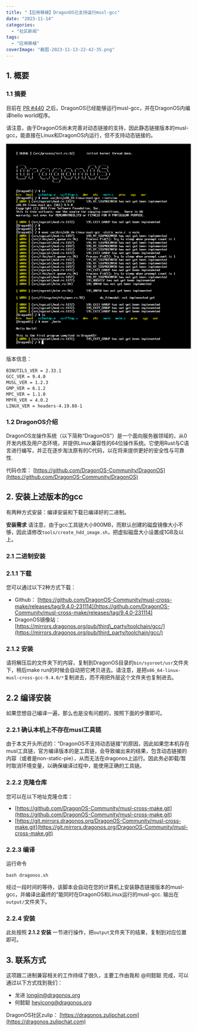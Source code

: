```yaml
---
title: "【应用移植】DragonOS已支持运行musl-gcc"
date: "2023-11-14"
categories: 
  - "社区新闻"
tags: 
  - "应用移植"
coverImage: "截图-2023-11-13-22-42-35.png"
---
```


## 1\. 概要

### 1.1 摘要

目前在 [PR #440](https://github.com/DragonOS-Community/DragonOS/pull/440) 之后，DragonOS已经能够运行musl-gcc，并在DragonOS内编译hello world程序。

请注意，由于DragonOS尚未完善对动态链接的支持，因此静态链接版本的musl-gcc，能直接在Linux和DragonOS内运行，但不支持动态链接的。

![截图-2023-11-13-22-42-35.png](images/2023-11-13-22-42-35.png)

版本信息：

```text
BINUTILS_VER = 2.33.1
GCC_VER = 9.4.0
MUSL_VER = 1.2.3
GMP_VER = 6.1.2
MPC_VER = 1.1.0
MPFR_VER = 4.0.2
LINUX_VER = headers-4.19.88-1

```

### 1.2 DragonOS介绍

DragonOS龙操作系统（以下简称“DragonOS”）是一个面向服务器领域的，从0开发内核及用户态环境，并提供Linux兼容性的64位操作系统。它使用Rust与C语言进行编写，并正在逐步淘汰原有的C代码，以在将来提供更好的安全性与可靠性.

代码仓库： [https://github.com/DragonOS-Community/DragonOS](https://github.com/DragonOS-Community/DragonOS)

## 2\. 安装上述版本的gcc

有两种方式安装：编译安装和下载已编译好的二进制。

**安装需求** 请注意，由于gcc工具链大小900MB，而默认创建的磁盘镜像大小不够，因此请修改`tools/create_hdd_image.sh`，把虚拟磁盘大小设置成1GB及以上。

### 2.1 二进制安装

### 2.1.1 下载

您可以通过以下2种方式下载：

- Github： [https://github.com/DragonOS-Community/musl-cross-make/releases/tag/9.4.0-231114](https://github.com/DragonOS-Community/musl-cross-make/releases/tag/9.4.0-231114)
- DragonOS镜像站：[https://mirrors.dragonos.org/pub/third\_party/toolchain/gcc/](https://mirrors.dragonos.org/pub/third_party/toolchain/gcc/)

### 2.1.2 安装

请将解压后的文件夹下的内容，复制到DragonOS目录的`bin/sysroot/usr`文件夹下，稍后make run的时候会自动把它拷贝进去。请注意，是把`x86_64-linux-musl-cross-gcc-9.4.0/*`复制进去，而不用把外层这个文件夹也复制进去。

## 2.2 编译安装

如果您想自己编译一遍，那么也是没有问题的，按照下面的步骤即可。

### 2.2.1 确认本机上不存在musl工具链

由于本文开头所述的：“DragonOS不支持动态链接”的原因，因此如果您本机存在musl工具链，官方编译版本的是工具链，会导致编出来的结果，包含动态链接的内容（或者是non-static-pie），从而无法在dragonos上运行。因此务必卸载/暂时取消环境变量，以确保编译过程中，能使用正确的工具链。

### 2.2.2 克隆仓库

您可以在以下地址克隆仓库：

- [https://github.com/DragonOS-Community/musl-cross-make.git](https://github.com/DragonOS-Community/musl-cross-make.git)
- [https://git.mirrors.dragonos.org/DragonOS-Community/musl-cross-make.git](https://git.mirrors.dragonos.org/DragonOS-Community/musl-cross-make.git)

### 2.2.3 编译

运行命令

```shell
bash dragonos.sh
```

经过一段时间的等待，该脚本会自动在您的计算机上安装静态链接版本的musl-gcc，并编译出最终的“能同时在DragonOS和Linux运行的musl-gcc. 输出在`output/`文件夹下。

### 2.2.4 安装

此处按照 **2.1.2 安装** 一节进行操作，把`output`文件夹下的结果，复制到对应位置即可。

## 3\. 联系方式

这项跟二进制兼容相关的工作持续了很久，主要工作由我和 @何懿聪 完成，可以通过以下方式找到我们：

- 龙进 longjin@dragonos.org
- 何懿聪 heyicong@dragonos.org

DragonOS社区zulip： [https://dragonos.zulipchat.com](https://dragonos.zulipchat.com)
